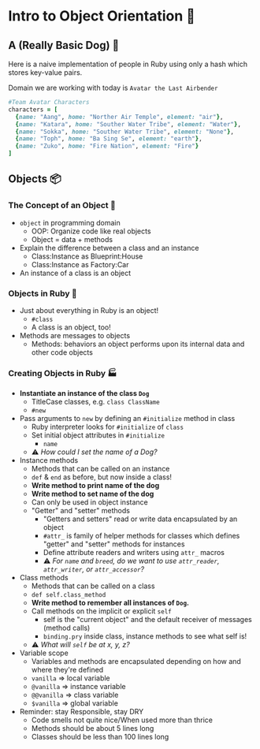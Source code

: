 # Intro to Object Orientation 🧱

## A (Really Basic Dog) 🧩

Here is a naive implementation of people in Ruby using only a hash which stores key-value pairs.

Domain we are working with today is `Avatar the Last Airbender`

```ruby
#Team Avatar Characters
characters = [ 
  {name: "Aang", home: "Norther Air Temple", element: "air"},
  {name: "Katara", home: "Souther Water Tribe", element: "Water"}, 
  {name: "Sokka", home: "Souther Water Tribe", element: "None"},
  {name: "Toph", home: "Ba Sing Se", element: "earth"},
  {name: "Zuko", home: "Fire Nation", element: "Fire"}
]
```

## Objects 📦

### The Concept of an Object 🤔

- `object` in programming domain
  - OOP: Organize code like real objects
  - Object = data + methods
- Explain the difference between a class and an instance
  - Class:Instance as Blueprint:House
  - Class:Instance as Factory:Car
- An instance of a class is an object

### Objects in Ruby 💎

- Just about everything in Ruby is an object!
  - `#class`
  - A class is an object, too!
- Methods are messages to objects
  - Methods: behaviors an object performs upon its internal data and other code objects

### Creating Objects in Ruby 🏭

- **Instantiate an instance of the class `Dog`**
  - TitleCase classes, e.g. `class ClassName`
  - `#new`
- Pass arguments to `new` by defining an `#initialize` method in class
  - Ruby interpreter looks for `#initialize` of `class`
  - Set initial object attributes in `#initialize`
    - `name`
  - ⚠️ *How could I set the name of a Dog?*
- Instance methods
  - Methods that can be called on an instance
  - `def` & `end` as before, but now inside a class!
  - **Write method to print name of the dog**
  - **Write method to set name of the dog**
  - Can only be used in object instance
  - "Getter" and "setter" methods
    - "Getters and setters" read or write data encapsulated by an object
    - `#attr_` is family of helper methods for classes which defines "getter" and "setter" methods for instances
    - Define attribute readers and writers using `attr_` macros
    - ⚠️ *For `name` and `breed`, do we want to use `attr_reader`, `attr_writer`, or `attr_accessor`?*
- Class methods
  - Methods that can be called on a class
  - `def self.class_method`
  - **Write method to remember all instances of `Dog`.**
  - Call methods on the implicit or explicit `self`
    - self is the "current object" and the default receiver of messages (method calls)
    - `binding.pry` inside class, instance methods to see what self is!
  - ⚠️ *What will `self` be at x, y, z?*
- Variable scope
  - Variables and methods are encapsulated depending on how and where they're defined
  - `vanilla` => local variable
  - `@vanilla` => instance variable
  - `@@vanilla` => class variable
  - `$vanilla` => global variable
- Reminder: stay Responsible, stay DRY
  - Code smells not quite nice/When used more than thrice
  - Methods should be about 5 lines long
  - Classes should be less than 100 lines long